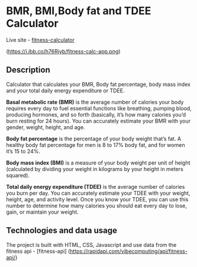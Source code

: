 # BMR, BMI,Body fat and TDEE Calculator

Live site - [fitness-calculator](https://fitness-tdee-calculator.netlify.app/)

(https://i.ibb.co/h76Rjyb/fitness-calc-app.png)

## Description

Calculator that calculates your BMR, Body fat percentage, body mass index and your total daily energy expenditure or TDEE.

**Basal metabolic rate (BMR)** is the average number of calories your body requires every day to fuel essential functions like breathing, pumping blood, producing hormones, and so forth (basically, it’s how many calories you’d burn resting for 24 hours). You can accurately estimate your BMR with your gender, weight, height, and age.

**Body fat percentage** is the percentage of your body weight that’s fat. A healthy body fat percentage for men is 8 to 17% body fat, and for women it’s 15 to 24%.

**Body mass index (BMI)** is a measure of your body weight per unit of height (calculated by dividing your weight in kilograms by your height in meters squared).

**Total daily energy expenditure (TDEE)** is the average number of calories you burn per day. You can accurately estimate your TDEE with your weight, height, age, and activity level. Once you know your TDEE, you can use this number to determine how many calories you should eat every day to lose, gain, or maintain your weight.

## Technologies and data usage

The project is built with HTML, CSS, Javascript and use data from the fitness api - [fitness-api] (https://rapidapi.com/vibecomputing/api/fitness-api/)
